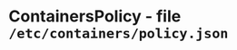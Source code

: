 ContainersPolicy - file ``/etc/containers/policy.json``
=======================================================
